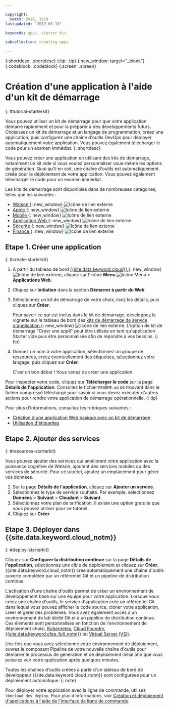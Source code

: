 ```yaml
---

copyright:
  years: 2018, 2019
lastupdated: "2019-03-18"

keywords: apps, starter kit

subcollection: creating-apps

---
```


{:shortdesc: .shortdesc}
{:tip: .tip}
{:new_window: target="_blank"}
{:codeblock: .codeblock}
{:screen: .screen}

# Création d'une application à l'aide d'un kit de démarrage
{: #tutorial-starterkit}

Vous pouvez utiliser un kit de démarrage pour que votre application démarre rapidement et pour la préparer à des développements futurs. Choisissez un kit de démarrage et un langage de programmation, créez une application, puis configurez une chaîne d'outils DevOps pour déployer automatiquement votre application. Vous pouvez également télécharger le code pour un examen immédiat.
{: shortdesc}

Vous pouvez créer une application en utilisant des kits de démarrage, notamment un kit vide si vous voulez personnaliser vous-même les options de génération. Quoi qu'il en soit, une chaîne d'outils est automatiquement créée pour le déploiement de votre application. Vous pouvez également télécharger le code pour un examen immédiat.

Les kits de démarrage sont disponibles dans de nombreuses catégories, telles que les suivantes :
* [Watson ](https://{DomainName}/developer/watson/dashboard){: new_window} ![Icône de lien externe](../../icons/launch-glyph.svg "Icône de lien externe")
* [Apple ](https://{DomainName}/developer/appledevelopment/dashboard){: new_window} ![Icône de lien externe](../../icons/launch-glyph.svg "Icône de lien externe")
* [Mobile ](https://{DomainName}/developer/mobile/dashboard){: new_window} ![Icône de lien externe](../../icons/launch-glyph.svg "Icône de lien externe")
* [Application Web ](https://{DomainName}/developer/appservice/dashboard){: new_window} ![Icône de lien externe](../../icons/launch-glyph.svg "Icône de lien externe")
* [Sécurité ](https://{DomainName}/developer/security/dashboard){: new_window} ![Icône de lien externe](../../icons/launch-glyph.svg "Icône de lien externe")
* [Finance ](https://{DomainName}/developer/finance/dashboard){: new_window} ![Icône de lien externe](../../icons/launch-glyph.svg "Icône de lien externe")

## Etape 1. Créer une application
{: #create-starterkit}

1. A partir du tableau de bord [{{site.data.keyword.cloud}} ](https://{DomainName}){: new_window} ![Icône de lien externe](../icons/launch-glyph.svg "Icône de lien externe"), cliquez sur l'icône **Menu** ![Icône Menu](../../icons/icon_hamburger.svg) > **Applications Web**.

2. Cliquez sur **Initiation** dans la section **Démarrer à partir du Web**.

3. Sélectionnez un kit de démarrage de votre choix, lisez les détails, puis cliquez sur **Créer**.
    
    Pour savoir ce qui est inclus dans le kit de démarrage, développez la vignette sur le tableau de bord des [kits de démarrage de service d'application ](https://{DomainName}/developer/appservice/starter-kits){: new_window} ![Icône de lien externe](../../icons/launch-glyph.svg "Icône de lien externe"). L'option de kit de démarrage "Créer une appli" peut être utilisée en tant qu'application Starter vide puis être personnalisée afin de répondre à vos besoins.
    {: tip}

4. Donnez un nom à votre application, sélectionnez un groupe de ressources, créez éventuellement des étiquettes, sélectionnez votre langage, puis cliquez sur **Créer**.
    
    C'est un bon début ! Vous venez de créer une application.

Pour inspecter votre code, cliquez sur **Télécharger le code** sur la page **Détails de l'application**. Consultez le fichier `README.md` se trouvant dans le fichier compressé téléchargé pour savoir si vous devez exécuter d'autres actions pour rendre votre application de démarrage opérationnelle.
{: tip}

Pour plus d'informations, consultez les rubriques suivantes :
 * [Création d'une application Web basique avec un kit de démarrage](/docs/apps/tutorials?topic=creating-apps-tutorial-webapp)
 * [Utilisation d'étiquettes](/docs/resources?topic=resources-tag)

## Etape 2. Ajouter des services
{: #resources-starterkit}

Vous pouvez ajouter des services qui améliorent votre application avec la puissance cognitive de Watson, ajoutent des services mobiles ou des services de sécurité. Pour ce tutoriel, ajoutez un emplacement pour gérer vos données.

1. Sur la page **Détails de l'application**, cliquez sur **Ajouter un service**.
2. Sélectionnez le type de service souhaité. Par exemple, sélectionnez **Données** > **Suivant** > **Cloudant** > **Suivant**.
3. Sélectionnez votre plan de tarification. Il existe une option gratuite que vous pouvez utiliser pour ce tutoriel.
4. Cliquez sur **Créer**.

## Etape 3. Déployer dans {{site.data.keyword.cloud_notm}}
{: #deploy-starterkit}

Cliquez sur **Configurer la distribution continue** sur la page **Détails de l'application**, sélectionnez une cible de déploiement et cliquez sur **Créer**. {{site.data.keyword.cloud_notm}} crée automatiquement une chaîne d'outils ouverte complétée par un référentiel Git et un pipeline de distribution continue.

L'activation d'une chaîne d'outils permet de créer un environnement de développement basé sur une équipe pour votre application. Lorsque vous créez une chaîne d'outils, le service d'application crée un référentiel Git dans lequel vous pouvez afficher le code source, cloner votre application, créer et gérer des problèmes. Vous avez également accès à un environnement de lab dédié Git et à un pipeline de distribution continue. Ces éléments sont personnalisés en fonction de l'environnement de déploiement choisi, [Kubernetes](/docs/containers?topic=containers-container_index), [Cloud Foundry](/docs/cloud-foundry-public?topic=cloud-foundry-public-about-cf), [{{site.data.keyword.cfee_full_notm}}](/docs/cloud-foundry?topic=cloud-foundry-about) ou [Virtual Server (VSI)](/docs/vsi?topic=virtual-servers-getting-started-with-virtual-servers).

Une fois que vous avez sélectionné votre environnement de déploiement, ouvrez le composant Pipeline de votre nouvelle chaîne d'outils pour démarrer le processus de génération et de déploiement initial afin que vous puissiez voir votre application après quelques minutes.

Toutes les chaînes d'outils créées à partir d'un tableau de bord de développeur {{site.data.keyword.cloud_notm}} sont configurées pour un déploiement automatique.
{: note}

Pour déployer votre application avec la ligne de commande, utilisez `ibmcloud dev deploy`. Pour plus d'informations, voir [Création et déploiement d'applications à l'aide de l'interface de ligne de commande](/docs/apps?topic=creating-apps-create-deploy-app-cli).

